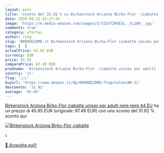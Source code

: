 ```yaml
---
layout: post
title: 'sconto del 31.92 % su Birkenstock Arizona Birko-Flor  ciabatte  '
date: 2020-09-21 15:17:26
image: 'https://m.media-amazon.com/images/I/31EnT2RdE2L._SL200_.jpg'
comments: true
category: ofertas
author: ring
slug: 'B000QE1DME-it Birkenstock Arizona Birko-Flor ciabatte unisex per adulti...'
tags: [  ]
actualPrice: 45.95 EUR
currency: EUR
price: 45.95
comparePrice: 67.49 EUR
prodname: 'Birkenstock Arizona Birko-Flor  ciabatte unisex per adulti  nere  nere   44 EU'
country: 'it'
flag: '🇮🇹'
buyurl: 'https://www.amazon.it/dp/B000QE1DME/?tag=tolees00-21'
descuento: '31.92'
average: '45.95'
---
```


[Birkenstock Arizona Birko-Flor  ciabatte unisex per adulti  nere  nere   44 EU](https://www.amazon.it/dp/B000QE1DME/?tag=tolees00-21) ha un prezzo di 45.95 EUR (originale: 67.49 EUR) con uno sconto del 31.92 % sconto qui:

[![Birkenstock Arizona Birko-Flor  ciabatte](https://m.media-amazon.com/images/I/31EnT2RdE2L._SL200_.jpg)](https://www.amazon.it/dp/B000QE1DME/?tag=tolees00-21)

ℹ️:


[🛒 Acquista qui!!](https://www.amazon.it/dp/B000QE1DME/?tag=tolees00-21)
